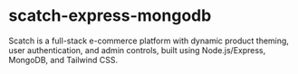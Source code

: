 # scatch-express-mongodb
Scatch is a full-stack e-commerce platform with dynamic product theming, user authentication, and admin controls, built using Node.js/Express, MongoDB, and Tailwind CSS.
